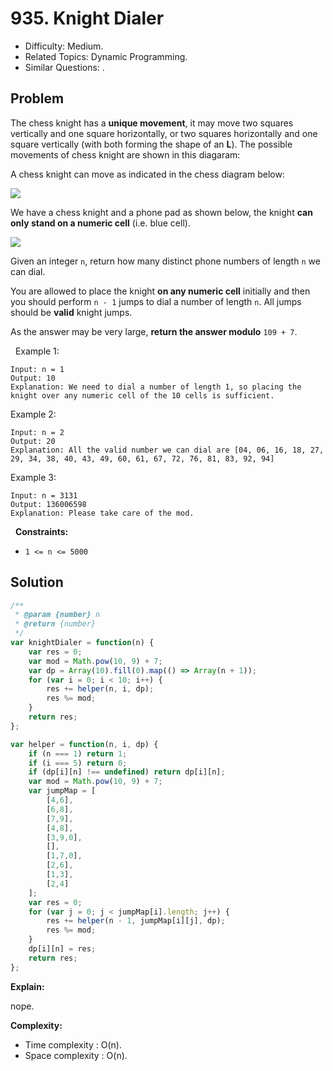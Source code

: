 # 935. Knight Dialer

- Difficulty: Medium.
- Related Topics: Dynamic Programming.
- Similar Questions: .

## Problem

The chess knight has a **unique movement**, it may move two squares vertically and one square horizontally, or two squares horizontally and one square vertically (with both forming the shape of an **L**). The possible movements of chess knight are shown in this diagaram:

A chess knight can move as indicated in the chess diagram below:

![](https://assets.leetcode.com/uploads/2020/08/18/chess.jpg)

We have a chess knight and a phone pad as shown below, the knight **can only stand on a numeric cell** (i.e. blue cell).

![](https://assets.leetcode.com/uploads/2020/08/18/phone.jpg)

Given an integer `n`, return how many distinct phone numbers of length `n` we can dial.

You are allowed to place the knight **on any numeric cell** initially and then you should perform `n - 1` jumps to dial a number of length `n`. All jumps should be **valid** knight jumps.

As the answer may be very large, **return the answer modulo** `109 + 7`.

 
Example 1:

```
Input: n = 1
Output: 10
Explanation: We need to dial a number of length 1, so placing the knight over any numeric cell of the 10 cells is sufficient.
```

Example 2:

```
Input: n = 2
Output: 20
Explanation: All the valid number we can dial are [04, 06, 16, 18, 27, 29, 34, 38, 40, 43, 49, 60, 61, 67, 72, 76, 81, 83, 92, 94]
```

Example 3:

```
Input: n = 3131
Output: 136006598
Explanation: Please take care of the mod.
```

 
**Constraints:**


	
- `1 <= n <= 5000`



## Solution

```javascript
/**
 * @param {number} n
 * @return {number}
 */
var knightDialer = function(n) {
    var res = 0;
    var mod = Math.pow(10, 9) + 7;
    var dp = Array(10).fill(0).map(() => Array(n + 1));
    for (var i = 0; i < 10; i++) {
        res += helper(n, i, dp);
        res %= mod;
    }
    return res;
};

var helper = function(n, i, dp) {
    if (n === 1) return 1;
    if (i === 5) return 0;
    if (dp[i][n] !== undefined) return dp[i][n];
    var mod = Math.pow(10, 9) + 7;
    var jumpMap = [
        [4,6],
        [6,8],
        [7,9],
        [4,8],
        [3,9,0],
        [],
        [1,7,0],
        [2,6],
        [1,3],
        [2,4]
    ];
    var res = 0;
    for (var j = 0; j < jumpMap[i].length; j++) {
        res += helper(n - 1, jumpMap[i][j], dp);
        res %= mod;
    }
    dp[i][n] = res;
    return res;
};
```

**Explain:**

nope.

**Complexity:**

* Time complexity : O(n).
* Space complexity : O(n).
